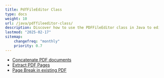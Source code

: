 ```yaml
---
title: PdfFileEditor Class
type: docs
weight: 10
url: /java/pdffileeditor-class/
description: Discover how to use the PDFFileEditor class in Java to edit and manipulate PDF documents using Aspose.PDF.
lastmod: "2025-02-17"
sitemap:
    changefreq: "monthly"
    priority: 0.7
---
```


- [Concatenate PDF documents](/pdf/java/concatenate-pdf-documents/)
- [Extract PDF Pages](/pdf/java/extract-pdf-pages/)
- [Page Break in existing PDF](/pdf/java/page-break-in-existing-pdf/)

